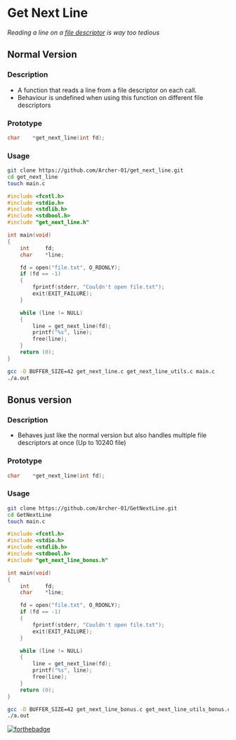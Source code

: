 # Get Next Line

*Reading a line on a <a href="https://en.wikipedia.org/wiki/File_descriptor" target="_blank">file descriptor</a> is way too tedious*

## Normal Version

### Description
* A function that reads a line from a file descriptor on each call.
* Behaviour is undefined when using this function on different file descriptors

### Prototype

```h
char	*get_next_line(int fd);
```

### Usage

```sh
git clone https://github.com/Archer-01/get_next_line.git
cd get_next_line
touch main.c
```
```c
#include <fcntl.h>
#include <stdio.h>
#include <stdlib.h>
#include <stdbool.h>
#include "get_next_line.h"

int	main(void)
{
	int		fd;
	char	*line;

	fd = open("file.txt", O_RDONLY);
	if (fd == -1)
	{
		fprintf(stderr, "Couldn't open file.txt");
		exit(EXIT_FAILURE);
	}

	while (line != NULL)
	{
		line = get_next_line(fd);
		printf("%s", line);
		free(line);
	}
	return (0);
}
```
```sh
gcc -D BUFFER_SIZE=42 get_next_line.c get_next_line_utils.c main.c
./a.out
```

## Bonus version

### Description

* Behaves just like the normal version but also handles multiple file descriptors at once (Up to 10240 file)

### Prototype

```h
char	*get_next_line(int fd);
```

### Usage

```sh
git clone https://github.com/Archer-01/GetNextLine.git
cd GetNextLine
touch main.c
```
```c
#include <fcntl.h>
#include <stdio.h>
#include <stdlib.h>
#include <stdbool.h>
#include "get_next_line_bonus.h"

int	main(void)
{
	int		fd;
	char	*line;

	fd = open("file.txt", O_RDONLY);
	if (fd == -1)
	{
		fprintf(stderr, "Couldn't open file.txt");
		exit(EXIT_FAILURE);
	}

	while (line != NULL)
	{
		line = get_next_line(fd);
		printf("%s", line);
		free(line);
	}
	return (0);
}
```
```sh
gcc -D BUFFER_SIZE=42 get_next_line_bonus.c get_next_line_utils_bonus.c main.c
./a.out
```

[![forthebadge](https://forthebadge.com/images/badges/made-with-c.svg)](https://forthebadge.com)
